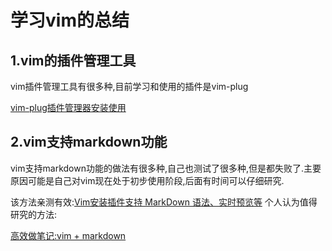 # 学习vim的总结
## 1.vim的插件管理工具
vim插件管理工具有很多种,目前学习和使用的插件是vim-plug

[vim-plug插件管理器安装使用](https://www.cnblogs.com/tcppdu/p/9789019.html)


## 2.vim支持markdown功能
vim支持markdown功能的做法有很多种,自己也测试了很多种,但是都失败了.主要原因可能是自己对vim现在处于初步使用阶段,后面有时间可以仔细研究.

该方法亲测有效:[Vim安装插件支持 MarkDown 语法、实时预览等](https://www.cnblogs.com/awakenedy/p/11376465.html)
个人认为值得研究的方法:

[高效做笔记:vim + markdown](https://zhuanlan.zhihu.com/p/84773275)

